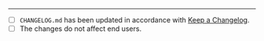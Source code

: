 


---

<!-- Please leave this section at the end of the PR description and check the option that applies. -->

* [ ] `CHANGELOG.md` has been updated in accordance with [Keep a Changelog](http://keepachangelog.com/en/1.0.0/).
* [ ] The changes do not affect end users.
